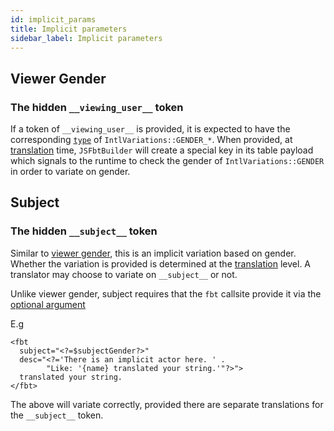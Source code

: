 ```yaml
---
id: implicit_params
title: Implicit parameters
sidebar_label: Implicit parameters
---
```


## Viewer Gender
### The hidden `__viewing_user__` token

If a token of `__viewing_user__` is provided, it is expected to have the
corresponding [`type`](translation.md) of `IntlVariations::GENDER_*`. When
provided, at [translation](translation.md) time, `JSFbtBuilder` will
create a special key in its table payload which signals to the runtime
to check the gender of `IntlVariations::GENDER` in order to variate on
gender.

## Subject
### The hidden `__subject__` token

Similar to [viewer gender](implicit_params.md#viewer-gender), this is an
implicit variation based on gender.  Whether the variation is provided
is determined at the [translation](translating.md) level.  A translator
may choose to variate on `__subject__` or not.

Unlike viewer gender, subject requires that the `fbt` callsite provide it via the [optional argument](api_intro#optional-attributes)

E.g

```
<fbt
  subject="<?=$subjectGender?>" 
  desc="<?='There is an implicit actor here. ' .
        "Like: '{name} translated your string.'"?>">
  translated your string.
</fbt>
```
The above will variate correctly, provided there are separate translations for the `__subject__` token.
